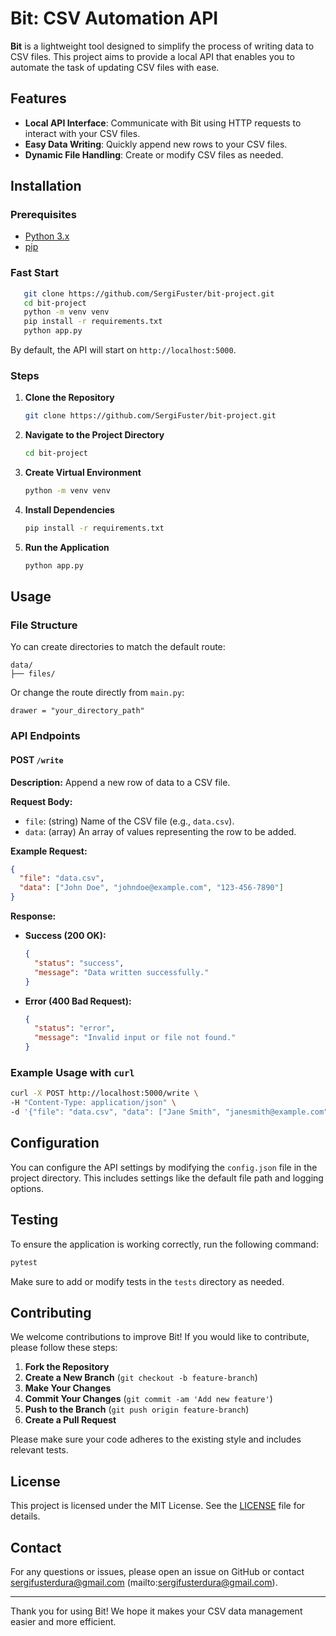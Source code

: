 # Bit: CSV Automation API

**Bit** is a lightweight tool designed to simplify the process of writing data to CSV files. This project aims to provide a local API that enables you to automate the task of updating CSV files with ease.

## Features

- **Local API Interface**: Communicate with Bit using HTTP requests to interact with your CSV files.
- **Easy Data Writing**: Quickly append new rows to your CSV files.
- **Dynamic File Handling**: Create or modify CSV files as needed.

## Installation

### Prerequisites

- [Python 3.x](https://www.python.org/downloads/)
- [pip](https://pip.pypa.io/en/stable/)
### Fast Start

```bash
   git clone https://github.com/SergiFuster/bit-project.git
   cd bit-project
   python -m venv venv
   pip install -r requirements.txt
   python app.py
```

By default, the API will start on `http://localhost:5000`.

### Steps

1. **Clone the Repository**

   ```bash
   git clone https://github.com/SergiFuster/bit-project.git
   ```

2. **Navigate to the Project Directory**

   ```bash
   cd bit-project
   ```

3. **Create Virtual Environment**
   ```bash
   python -m venv venv
   ```
   
4. **Install Dependencies**

   ```bash
   pip install -r requirements.txt
   ```

5. **Run the Application**

   ```bash
   python app.py
   ```
   
## Usage

### File Structure

Yo can create directories to match the default route:
```
data/
├── files/
```

Or change the route directly from ```main.py```:
```
drawer = "your_directory_path"
```

### API Endpoints

#### POST `/write`

**Description:** Append a new row of data to a CSV file.

**Request Body:**

- `file`: (string) Name of the CSV file (e.g., `data.csv`).
- `data`: (array) An array of values representing the row to be added.

**Example Request:**

```json
{
  "file": "data.csv",
  "data": ["John Doe", "johndoe@example.com", "123-456-7890"]
}
```

**Response:**

- **Success (200 OK):**

  ```json
  {
    "status": "success",
    "message": "Data written successfully."
  }
  ```

- **Error (400 Bad Request):**

  ```json
  {
    "status": "error",
    "message": "Invalid input or file not found."
  }
  ```

### Example Usage with `curl`

```bash
curl -X POST http://localhost:5000/write \
-H "Content-Type: application/json" \
-d '{"file": "data.csv", "data": ["Jane Smith", "janesmith@example.com", "098-765-4321"]}'
```

## Configuration

You can configure the API settings by modifying the `config.json` file in the project directory. This includes settings like the default file path and logging options.

## Testing

To ensure the application is working correctly, run the following command:

```bash
pytest
```

Make sure to add or modify tests in the `tests` directory as needed.

## Contributing

We welcome contributions to improve Bit! If you would like to contribute, please follow these steps:

1. **Fork the Repository**
2. **Create a New Branch** (`git checkout -b feature-branch`)
3. **Make Your Changes**
4. **Commit Your Changes** (`git commit -am 'Add new feature'`)
5. **Push to the Branch** (`git push origin feature-branch`)
6. **Create a Pull Request**

Please make sure your code adheres to the existing style and includes relevant tests.

## License

This project is licensed under the MIT License. See the [LICENSE](LICENSE) file for details.

## Contact

For any questions or issues, please open an issue on GitHub or contact sergifusterdura@gmail.com (mailto:sergifusterdura@gmail.com).

---

Thank you for using Bit! We hope it makes your CSV data management easier and more efficient.
